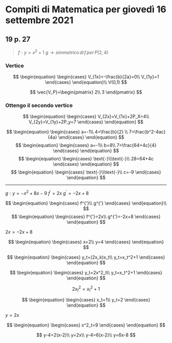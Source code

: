 # Compiti di Matematica per giovedì 16 settembre 2021

## 19 p. 27

> $f:y=x^2+1$
> $g\to simmetrico\,di\,f\,per\,P(2,4)$

### Vertice

$$
\begin{equation}
 \begin{cases} 
 V_{1x}=-\frac{b}{2a}=0\\
 V_{1y}=1
 \end{cases} 
 \end{equation}\\
 V(0,1)
$$

$$
\vec{V_P}=\begin{pmatrix}  
2\\
3
\end{pmatrix}
$$
### Ottengo il secondo vertice
$$
\begin{equation} \begin{cases} 
V_{2x}=V_{1x}+2P_X=4\\
V_{2y}=V_{1y}+2P_y=7
 \end{cases} \end{equation}
$$


$$
\begin{equation} \begin{cases} 
a=-1\\
4=\frac{b}{2} \\
7=\frac{b^2-4ac}{4a}
\end{cases} \end{equation}
$$
$$
\begin{equation} \begin{cases} 
a=-1\\
b=8\\
7=\frac{64+4c}{4}
\end{cases} \end{equation}
$$
$$
\begin{equation} \begin{cases} 
\text{-}\\\text{-}\\
28=64+4c
\end{cases} \end{equation}
$$
$$
\begin{equation} \begin{cases} 
\text{-}\\\text{-}\\
c=-9
\end{cases} \end{equation}
$$

---
$g:y=-x^2+8x-9$
$f^{'}=2x$
$g^{'}=-2x+8$


$$
\begin{equation} \begin{cases} 
f^{'}\\
g^{'}
 \end{cases} \end{equation}\\
 $$
 $$
 \begin{equation} \begin{cases} 
f^{'}=2x\\
g^{'}=-2x+8
 \end{cases} \end{equation}
$$

$2x=-2x+8$

$$
\begin{equation} \begin{cases} 
x=2\\
y=4
 \end{cases} \end{equation}
$$


$$
\begin{equation} \begin{cases} 
y_t=(2x_k)x_t\\
y_t=x_t^2+1
 \end{cases} \end{equation}
$$


$$
\begin{equation} \begin{cases} 
y_t=2x^2_t\\
y_t=x_t^2+1
 \end{cases} \end{equation}
$$


$$
2x_t^2=x_t^2+1
$$

$$
\begin{equation} \begin{cases} 
x_t=1\\
y_t=2
 \end{cases} \end{equation}
$$

$y=2x$


$$
\begin{equation} \begin{cases}
x^2_t=9
 \end{cases} \end{equation}
$$

$$
y-4=2(x-2)\\
y=2x\\
y-4=6(x-2)\\
y=6x-8
$$
<!--stackedit_data:
eyJoaXN0b3J5IjpbLTI4NzI2NzI4NywxMDQ5ODkyMDUzLC0xMT
k2NzU4MzIwLDExMzAyNDMxMDksLTIwODg3NDY2MTJdfQ==
-->